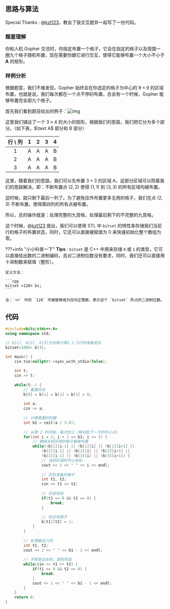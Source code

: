 ## 思路与算法

Special Thanks : @[kzt123](https://www.luogu.com.cn/user/927927)，教会了我交互题并一起写了一份代码。

### 题意理解

你和人机 Gopher 交流时，你指定布置一个格子，它会在指定的格子以及周围一圈九个格子随机布置，现在需要你跟它进行交互，使得它能够布置一个大小不小于 $\mathbf{A}$ 的矩形。

### 样例分析

根据题意，我们不难发现，Gopher 始终会在你选定的格子为中心的 $9 \times 9$ 的区域布置，也就是说，我们每次都在一个点不停的布置，总会有一个时候，Gopher 能够布置完全部九个格子。

首先我们看到题目给出的例子：![img](https://cdn.luogu.com.cn/upload/image_hosting/qetth289.png)

这里我们铺设了一个 $3 \times 4$ 的大小的矩形，根据我们的思路，我们把它分为多个部分。（如下表，$\text A$ 部分和 $\text{B}$ 部分）

| 行 \ 列 |  1  |  2  |  3  |  4  |
| :---: | :-: | :-: | :-: | :-: |
|   1   |  A  |  A  |  A  |  B  |
|   2   |  A  |  A  |  A  |  B  |
|   3   |  A  |  A  |  A  |  B  |

这里，跟着我们的思路，我们可以先布置 $3 \times 3$ 的区域 A，这部分区域可以照着我们的思路解决，即：不断布置点 $(2, 2)$ 使得 $(1, 1)$ 到 $(3, 3)$ 的所有区域均被布置。

这时候，就只剩下最后一列了。为了避免往外布置更多无用的格子，我们在点 $(2, 3)$ 不断布置，使得第四列的所有点被布置。

所以，总的操作就是：处理完整的九宫格，处理最后剩下的不完整的九宫格。

这个时候，@[kzt123](https://www.luogu.com.cn/user/927927) 提出，我们可以使用 STL 中 `bitset` 的特性来存储我们当前行的格子的布置状态，同时，它还可以直接被赋值为 $0$ 来快速初始化整个数组为零。

???+info "小小科普一下"
    **Tips** : `bitset` 是 C++ 中用来存储 `0` 或 `1` 的类型，它可以直接给出数的二进制编码，且对二进制位数没有要求，同时，我们还可以直接用十进制数来赋值（整形）。

    定义方法：

    ```cpp
    bitset <128> bs;
    ```

    注：`<>` 中的 `128` 可被替换成为任何正整数，表示这个 `bitset` 所占的二进制位数。


## 代码

```cpp
#include<bits/stdc++.h>
using namespace std;

// b[1], b[2], b[3]分别表示第1,2,3行的准备状态
bitset<1005> b[4];

int main() {
    cin.tie(nullptr)->sync_with_stdio(false);
    
    int t;
    cin >> t;
    
    while(t--) {
        // 重置状态
        b[0] = b[1] = b[2] = b[3] = 0;
        
        int a;
        cin >> a;
        
        // 计算需要的列数
        int b1 = ceil(a / 3.0);
        
        // 从第 2 列开始，每次加三（移动到下一次的中心点）
        for(int i = 2; i + 1 <= b1; i += 3) {
            // 确保当前区域的格子都被布置
            while(!b[1][i-1] || !b[1][i] || !b[1][i+1] ||
                !b[2][i-1] || !b[2][i] || !b[2][i+1] ||
                !b[3][i-1] || !b[3][i] || !b[3][i+1]) {
                // 当前区域的中心坐标
                cout << 2 << " " << i << endl;
                
                // 实际准备的格子
                int t1, t2;
                cin >> t1 >> t2;
                
                // 已经完成
                if(t1 == 0 && t2 == 0) {
                    break;
                }
                
                // 标记该格子
                b[t1][t2] = 1;
            }
        }
        
        // 处理最后几列
        int t1, t2;
        cout << 2 << " " << b1 - 1 << endl;
        
        // 不断发出坐标，直到完成
        while(cin >> t1 >> t2) {
            if(t1 == 0 && t2 == 0) {
                break;
            }
            cout << 2 << " " << b1 - 1 << endl;
        }
    }
    return 0;
}
```